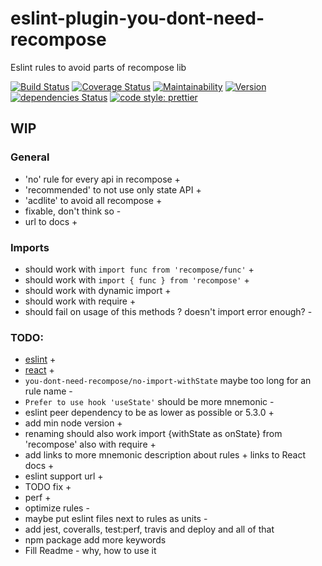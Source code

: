# eslint-plugin-you-dont-need-recompose

Eslint rules to avoid parts of recompose lib

[![Build Status](https://travis-ci.org/icrosil/eslint-plugin-you-dont-need-recompose.svg?branch=master)](https://travis-ci.org/icrosil/eslint-plugin-you-dont-need-recompose)  [![Coverage Status](https://coveralls.io/repos/github/icrosil/eslint-plugin-you-dont-need-recompose/badge.svg?branch=master)](https://coveralls.io/github/icrosil/eslint-plugin-you-dont-need-recompose?branch=master)  [![Maintainability](https://api.codeclimate.com/v1/badges/6fe830dc12447fa3922b/maintainability)](https://codeclimate.com/github/icrosil/eslint-plugin-you-dont-need-recompose/maintainability)  [![Version](https://img.shields.io/npm/v/eslint-plugin-you-dont-need-recompose.svg)](https://www.npmjs.com/package/eslint-plugin-you-dont-need-recompose) [![dependencies Status](https://david-dm.org/icrosil/eslint-plugin-you-dont-need-recompose/status.svg)](https://david-dm.org/icrosil/eslint-plugin-you-dont-need-recompose) [![code style: prettier](https://img.shields.io/badge/code_style-prettier-ff69b4.svg?style=flat-square)](https://github.com/prettier/prettier)

## WIP

### General

- 'no' rule for every api in recompose +
- 'recommended' to not use only state API +
- 'acdlite' to avoid all recompose +
- fixable, don't think so -
- url to docs +

### Imports

- should work with `import func from 'recompose/func'` +
- should work with `import { func } from 'recompose'` +
- should work with dynamic import +
- should work with require +
- should fail on usage of this methods ? doesn't import error enough? -

### TODO:

- [eslint](https://eslint.org/docs/developer-guide/working-with-rules) +
- [react](https://reactjs.org/docs/hooks-faq.html#do-hooks-replace-render-props-and-higher-order-components) +
- `you-dont-need-recompose/no-import-withState` maybe too long for an rule name -
- `Prefer to use hook 'useState'` should be more mnemonic -
- eslint peer dependency to be as lower as possible or 5.3.0 +
- add min node version +
- renaming should also work import {withState as onState} from 'recompose' also with require +
- add links to more mnemonic description about rules + links to React docs +
- eslint support url +
- TODO fix +
- perf +
- optimize rules -
- maybe put eslint files next to rules as units -
- add jest, coveralls, test:perf, travis and deploy and all of that
- npm package add more keywords
- Fill Readme - why, how to use it
